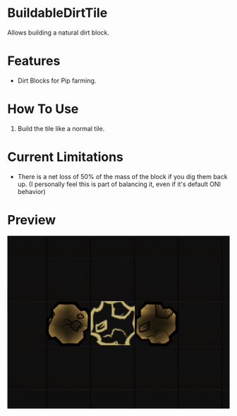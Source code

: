 # BuildableDirtTile

Allows building a natural dirt block.

# Features
* Dirt Blocks for Pip farming.

# How To Use
1. Build the tile like a normal tile.

# Current Limitations
* There is a net loss of 50% of the mass of the block if you dig them back up. (I personally feel this is part of balancing it, even if it's default ONI behavior)

# Preview
![Preview](imgs/preview.png)
